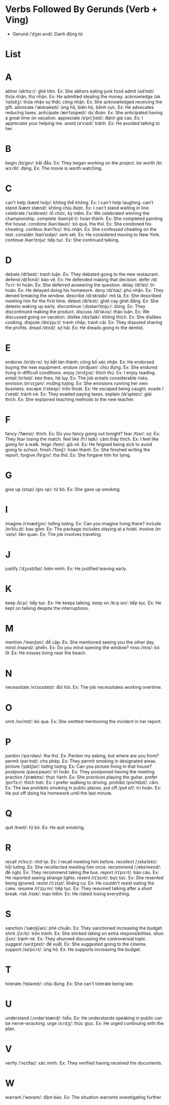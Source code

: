 # Verbs Followed By Gerunds (Verb + Ving)
* Gerund /ˈdʒer.ənd/: Danh động từ

# List
# A
abhor /əbˈhɔːr/: ghê tởm. Ex: She abhors eating junk food
admit /ədˈmɪt/: thừa nhận, thú nhận. Ex: He admitted stealing the money.
acknowledge /əkˈnɒlɪdʒ/: thừa nhận sự thật; công nhận. Ex: She acknowledged receiving the gift.
advocate /ˈædvəkeɪt/: ủng hộ, biện hộ, bênh vực. Ex: He advocates reducing taxes.
anticipate /ænˈtɪsɪpeɪt/: dự đoán. Ex: She anticipated having a great time on vacation.
appreciate /əˈpriːʃieɪt/: đánh giá cao. Ex: I appreciate your helping me.
avoid /əˈvɔɪd/: tránh. Ex: He avoided talking to her.
# B
begin /bɪˈɡɪn/: bắt đầu. Ex: They began working on the project.
be worth /biː wɜːrθ/: đáng. Ex: The movie is worth watching.
# C
can't help /kænt hɛlp/: không thể không. Ex: I can't help laughing.
can't stand /kænt stænd/: không chịu được. Ex: I can't stand waiting in line.
celebrate /ˈsɛlɪbreɪt/: tổ chức, kỷ niệm. Ex: We celebrated winning the championship.
complete /kəmˈpliːt/: hoàn thành. Ex: She completed painting the house.
condone /kənˈdəʊn/: bỏ qua, tha thứ. Ex: She condoned his cheating.
confess /kənˈfɛs/: thú nhận. Ex: She confessed cheating on the test.
consider /kənˈsɪdər/: xem xét. Ex: He considered moving to New York.
continue /kənˈtɪnju/: tiếp tục. Ex: She continued talking.
# D
debate /dɪˈbeɪt/: tranh luận. Ex: They debated going to the new restaurant.
defend /dɪˈfɛnd/: bảo vệ. Ex: He defended making that decision.
defer /dɪˈfɜːr/: trì hoãn. Ex: She deferred answering the question.
delay /dɪˈleɪ/: trì hoãn. Ex: He delayed doing his homework.
deny /dɪˈnaɪ/: phủ nhận. Ex: They denied breaking the window.
describe /dɪˈskraɪb/: mô tả. Ex: She described meeting him for the first time.
detest /dɪˈtɛst/: ghét cay ghét đắng. Ex: She detests waking up early.
discontinue /ˌdɪskənˈtɪnjuː/: dừng. Ex: They discontinued making the product.
discuss /dɪˈskʌs/: thảo luận. Ex: We discussed going on vacation.
dislike /dɪsˈlaɪk/: không thích. Ex: She dislikes cooking.
dispute /dɪsˈpjuːt/: tranh chấp, tranh cãi. Ex: They disputed sharing the profits.
dread /drɛd/: sợ hãi. Ex: He dreads going to the dentist.
# E
endorse /ɪnˈdɔːrs/: ký kết tán thành; công bố xác nhận. Ex: He endorsed buying the new equipment.
endure /ɪnˈdjʊər/: chịu đựng. Ex: She endured living in difficult conditions.
enjoy /ɪnˈdʒɔɪ/: thích thú. Ex: I enjoy reading.
entail /ɪnˈteɪl/: kéo theo, hệ lụy. Ex: The job entails considerable risks.
envision /ɪnˈvɪʒən/: mường tượng. Ex: She envisions running her own business.
escape /ɪˈskeɪp/: trốn thoát. Ex: He escaped being caught.
evade /ɪˈveɪd/: tránh né. Ex: They evaded paying taxes.
explain /ɪkˈspleɪn/: giải thích. Ex: She explained teaching methods to the new teacher.
# F
fancy /ˈfænsi/: thích. Ex: Do you fancy going out tonight?
fear /fɪər/: sợ. Ex: They fear losing the match.
feel like /fiːl laɪk/: cảm thấy thích. Ex: I feel like going for a walk.
feign /feɪn/: giả vờ. Ex: He feigned being sick to avoid going to school.
finish /ˈfɪnɪʃ/: hoàn thành. Ex: She finished writing the report.
forgive /fəˈɡɪv/: tha thứ. Ex: She forgave him for lying.
# G
give up (stop) /ɡɪv ʌp/: từ bỏ. Ex: She gave up smoking.
# I
imagine /ɪˈmædʒɪn/: tưởng tượng. Ex: Can you imagine living there?
include /ɪnˈkluːd/: bao gồm. Ex: The package includes staying at a hotel.
involve /ɪnˈvɒlv/: liên quan. Ex: The job involves traveling.
# J
justify /ˈdʒʌstɪfaɪ/: biện minh. Ex: He justified leaving early.
# K
keep /kiːp/: tiếp tục. Ex: He keeps talking.
keep on /kiːp ɒn/: tiếp tục. Ex: He kept on talking despite the interruptions.
# M
mention /ˈmenʃən/: đề cập. Ex: She mentioned seeing you the other day.
mind /maɪnd/: phiền. Ex: Do you mind opening the window?
miss /mɪs/: bỏ lỡ. Ex: He misses living near the beach.
# N
necessitate /nɪˈsɛsɪteɪt/: đòi hỏi. Ex: The job necessitates working overtime.
# O
omit /oʊˈmɪt/: bỏ qua. Ex: She omitted mentioning the incident in her report.
# P 
pardon /ˈpɑːrdən/: tha thứ. Ex: Pardon my asking, but where are you from?
permit /pərˈmɪt/: cho phép. Ex: They permit smoking in designated areas.
picture /ˈpɪktʃər/: tưởng tượng. Ex: Can you picture living in that house?
postpone /pəʊsˈpəʊn/: trì hoãn. Ex: They postponed having the meeting.
practice /ˈpræktɪs/: thực hành. Ex: She practices playing the guitar.
prefer /prɪˈfɜːr/: thích hơn. Ex: I prefer walking to driving.
prohibit /prəˈhɪbɪt/: cấm. Ex: The law prohibits smoking in public places.
put off /pʊt ɒf/: trì hoãn. Ex: He put off doing his homework until the last minute.
# Q
quit /kwɪt/: từ bỏ. Ex: He quit smoking.
# R
recall /rɪˈkɔːl/: nhớ lại. Ex: I recall meeting him before.
recollect /ˌrɛkəˈlɛkt/: hồi tưởng. Ex: She recollected meeting him once.
recommend /ˌrekəˈmend/: đề nghị. Ex: They recommend taking the bus.
report /rɪˈpɔːrt/: báo cáo. Ex: He reported seeing strange lights.
resent /rɪˈzɛnt/: bực tức. Ex: She resented being ignored.
resist /rɪˈzɪst/: kháng cự. Ex: He couldn't resist eating the cake.
resume /rɪˈzjuːm/: tiếp tục. Ex: They resumed talking after a short break.
risk /rɪsk/: mạo hiểm. Ex: He risked losing everything.
# S
sanction /ˈsæŋkʃən/: phê chuẩn. Ex: They sanctioned increasing the budget.
shirk /ʃɜːrk/: trốn tránh. Ex: She shirked taking on extra responsibilities.
shun /ʃʌn/: tránh né. Ex: They shunned discussing the controversial topic.
suggest /səˈdʒest/: đề xuất. Ex: She suggested going to the cinema.
support /səˈpɔːrt/: ủng hộ. Ex: He supports increasing the budget.
# T
tolerate /ˈtɒləreɪt/: chịu đựng. Ex: She can't tolerate being late.
# U
understand /ˌʌndərˈstænd/: hiểu. Ex: He understands speaking in public can be nerve-wracking.
urge /ɜːrdʒ/: thúc giục. Ex: He urged continuing with the plan.
# V
verify /ˈvɛrɪfaɪ/: xác minh. Ex: They verified having received the documents.
# W
warrant /ˈwɒrənt/: đảm bảo. Ex: The situation warrants investigating further.